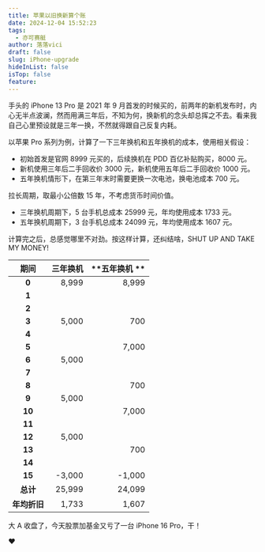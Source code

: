 ```yaml
---
title: 苹果以旧换新算个账
date: 2024-12-04 15:52:23
tags:
  - 亦可赛艇
author: 落落vici
draft: false
slug: iPhone-upgrade
hideInList: false
isTop: false
feature:
---
```

手头的 iPhone 13 Pro 是 2021 年 9 月首发的时候买的，前两年的新机发布时，内心无半点波澜，然而用满三年后，不知为何，换新机的念头却总挥之不去。看来我自己心里预设就是三年一换，不然就得跟自己反复内耗。

以苹果 Pro 系列为例，计算了一下三年换机和五年换机的成本，使用相关假设：
- 初始首发是官网 8999 元买的，后续换机在 PDD 百亿补贴购买，8000 元。
- 新机使用三年后二手回收价 3000 元，新机使用五年后二手回收价 1000 元。
- 五年换机情形下，在第三年末时需要更换一次电池，换电池成本 700 元。

拉长周期，取最小公倍数 15 年，不考虑货币时间价值。
- 三年换机周期下，5 台手机总成本 25999 元，年均使用成本 1733 元。
- 五年换机周期下，3 台手机总成本 24099 元，年均使用成本 1607 元。

计算完之后，总感觉哪里不对劲。按这样计算，还纠结啥，SHUT UP AND TAKE MY MONEY!

| **期间** | **三年换机** | **五年换机 ** |
|:---:|---:|---:|
| **0** |  8,999  |  8,999   |
| **1** |  |   |
| **2** |  |   |
| **3** |  5,000  |  700   |
| **4** |  |   |
| **5** |  |  7,000   |
| **6** |  5,000  |   |
| **7** |  |   |
| **8** |  |  700   |
| **9** |  5,000  |   |
| **10** |  |  7,000   |
| **11** |  |   |
| **12** |  5,000  |   |
| **13** |  |  700   |
| **14** |  |   |
| **15** |  -3,000  |  -1,000   |
| **总计** |  25,999  |  24,099   |
| **年均折旧** |  1,733  |  1,607   |

大 A 收盘了，今天股票加基金又亏了一台 iPhone 16 Pro，干！

❤